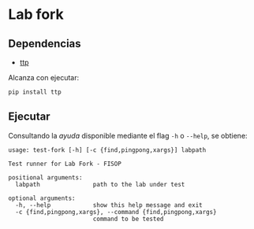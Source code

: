 # Lab fork

## Dependencias

- [ttp](https://ttp.readthedocs.io/en/latest/index.html)

Alcanza con ejecutar:

```bash
pip install ttp
```

## Ejecutar

Consultando la _ayuda_ disponible mediante el flag `-h` o `--help`, se obtiene:

```
usage: test-fork [-h] [-c {find,pingpong,xargs}] labpath

Test runner for Lab Fork - FISOP

positional arguments:
  labpath               path to the lab under test

optional arguments:
  -h, --help            show this help message and exit
  -c {find,pingpong,xargs}, --command {find,pingpong,xargs}
                        command to be tested
```
